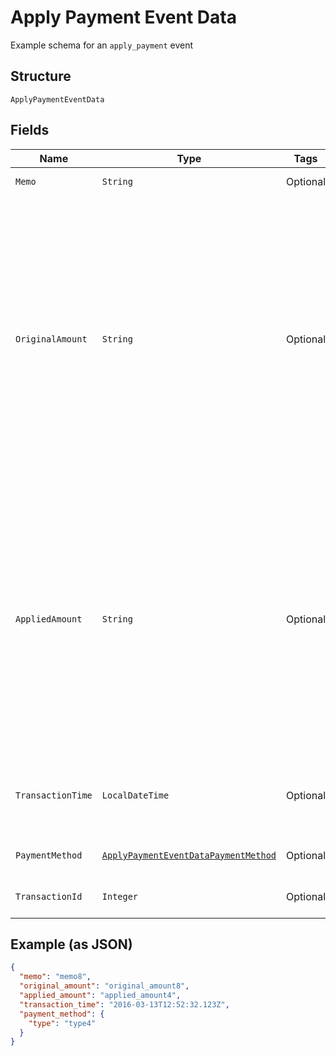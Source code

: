
# Apply Payment Event Data

Example schema for an `apply_payment` event

## Structure

`ApplyPaymentEventData`

## Fields

| Name | Type | Tags | Description | Getter | Setter |
|  --- | --- | --- | --- | --- | --- |
| `Memo` | `String` | Optional | The payment memo | String getMemo() | setMemo(String memo) |
| `OriginalAmount` | `String` | Optional | The full, original amount of the payment transaction as a string in full units. Incoming payments can be split amongst several invoices, which will result in a `applied_amount` less than the `original_amount`. Example: A $100.99 payment, of which $40.11 is applied to this invoice, will have an `original_amount` of `"100.99"`. | String getOriginalAmount() | setOriginalAmount(String originalAmount) |
| `AppliedAmount` | `String` | Optional | The amount of the payment applied to this invoice. Incoming payments can be split amongst several invoices, which will result in a `applied_amount` less than the `original_amount`. Example: A $100.99 payment, of which $40.11 is applied to this invoice, will have an `applied_amount` of `"40.11"`. | String getAppliedAmount() | setAppliedAmount(String appliedAmount) |
| `TransactionTime` | `LocalDateTime` | Optional | The time the payment was applied, in ISO 8601 format, i.e. "2019-06-07T17:20:06Z" | LocalDateTime getTransactionTime() | setTransactionTime(LocalDateTime transactionTime) |
| `PaymentMethod` | [`ApplyPaymentEventDataPaymentMethod`](../../doc/models/containers/apply-payment-event-data-payment-method.md) | Optional | This is a container for one-of cases. | ApplyPaymentEventDataPaymentMethod getPaymentMethod() | setPaymentMethod(ApplyPaymentEventDataPaymentMethod paymentMethod) |
| `TransactionId` | `Integer` | Optional | The Chargify id of the original payment | Integer getTransactionId() | setTransactionId(Integer transactionId) |

## Example (as JSON)

```json
{
  "memo": "memo8",
  "original_amount": "original_amount8",
  "applied_amount": "applied_amount4",
  "transaction_time": "2016-03-13T12:52:32.123Z",
  "payment_method": {
    "type": "type4"
  }
}
```

